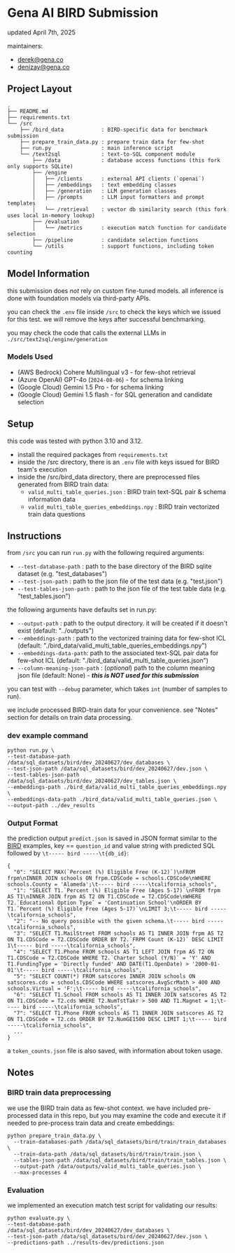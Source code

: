 # Gena AI BIRD Submission

updated April 7th, 2025

maintainers:

- derek@gena.co
- denizay@gena.co

## Project Layout

```
.
├── README.md
├── requirements.txt
└── /src
    ├── /bird_data            : BIRD-specific data for benchmark submission
    ├── prepare_train_data.py : prepare train data for few-shot
    ├── run.py                : main inference script
    └── /text2sql             : text-to-SQL component module
        ├── /data             : database access functions (this fork only supports SQLite)
        ├── /engine
        │   ├── /clients      : external API clients (`openai`)
        │   ├── /embeddings   : text embedding classes
        │   ├── /generation   : LLM generation classes
        │   ├── /prompts      : LLM input formatters and prompt templates
        │   └── /retrieval    : vector db similarity search (this fork uses local in-memory lookup)
        ├── /evaluation
        │   └── /metrics      : execution match function for candidate selection
        ├── /pipeline         : candidate selection functions
        └── /utils            : support functions, including token counting

```

## Model Information

this submission does *not* rely on custom fine-tuned models. all inference is done with foundation models via third-party APIs.

you can check the `.env` file inside `/src` to check the keys which we issued for this test. we will remove the keys after successful benchmarking.

you may check the code that calls the external LLMs in `./src/text2sql/engine/generation`

### Models Used

- (AWS Bedrock) Cohere Multilingual v3 - for few-shot retrieval
- (Azure OpenAI) GPT-4o (`2024-08-06`) - for schema linking
- (Google Cloud) Gemini 1.5 Pro - for schema linking
- (Google Cloud) Gemini 1.5 flash - for SQL generation and candidate selection

## Setup

this code was tested with python 3.10 and 3.12.

- install the required packages from `requirements.txt`
- inside the /src directory, there is an `.env` file with keys issued for BIRD team's execution
- inside the /src/bird_data directory, there are preprocessed files generated from BIRD train data:
    - `valid_multi_table_queries.json` : BIRD train text-SQL pair & schema information data
    - `valid_multi_table_queries_embeddings.npy` : BIRD train vectorized train data questions

## Instructions

from `/src` you can run `run.py` with the following required arguments:

- `--test-database-path` : path to the base directory of the BIRD sqlite dataset (e.g. "test_databases")
- `--test-json-path` : path to the json file of the test data (e.g. "test.json")
- `--test-tables-json-path` : path to the json file of the test table data (e.g. "test_tables.json")

the following arguments have defaults set in run.py:

- `--output-path` : path to the output directory. it will be created if it doesn't exist (default: "../outputs")
- `--embeddings-path` : path to the vectorized training data for few-shot ICL (default: "./bird_data/valid_multi_table_queries_embeddings.npy") 
- `--embeddings-data-path`: path to the associated text-SQL pair data for few-shot ICL (default: "./bird_data/valid_multi_table_queries.json") 
- `--column-meaning-json-path` : (*optional*) path to the column meaning json file (default: None) - ***this is NOT used for this submission***

you can test with `--debug` parameter, which takes `int` (number of samples to run).

we include processed BIRD-train data for your convenience. see "Notes" section for details on train data processing.

### dev example command

```
python run.py \
--test-database-path /data/sql_datasets/bird/dev_20240627/dev_databases \
--test-json-path /data/sql_datasets/bird/dev_20240627/dev.json \
--test-tables-json-path /data/sql_datasets/bird/dev_20240627/dev_tables.json \
--embeddings-path ./bird_data/valid_multi_table_queries_embeddings.npy \
--embeddings-data-path ./bird_data/valid_multi_table_queries.json \
--output-path ../dev_results
```

### Output Format

the prediction output `predict.json` is saved in JSON format similar to the [BIRD](https://github.com/AlibabaResearch/DAMO-ConvAI/blob/main/bird/llm/exp_result/turbo_output/predict_dev.json) examples, key == `question_id` and value string with predicted SQL followed by `\t----- bird -----\t{db_id}`:

```
{
  "0": "SELECT MAX(`Percent (%) Eligible Free (K-12)`)\nFROM frpm\nINNER JOIN schools ON frpm.CDSCode = schools.CDSCode\nWHERE schools.County = 'Alameda';\t----- bird -----\tcalifornia_schools",
  "1": "SELECT T1.`Percent (%) Eligible Free (Ages 5-17)`\nFROM frpm AS T1\nINNER JOIN frpm AS T2 ON T1.CDSCode = T2.CDSCode\nWHERE T2.`Educational Option Type` = 'Continuation School'\nORDER BY T1.`Percent (%) Eligible Free (Ages 5-17)`\nLIMIT 3;\t----- bird -----\tcalifornia_schools",
  "2": "-- No query possible with the given schema.\t----- bird -----\tcalifornia_schools",
  "3": "SELECT T1.MailStreet FROM schools AS T1 INNER JOIN frpm AS T2 ON T1.CDSCode = T2.CDSCode ORDER BY T2.`FRPM Count (K-12)` DESC LIMIT 1\t----- bird -----\tcalifornia_schools",
  "4": "SELECT T1.Phone FROM schools AS T1 LEFT JOIN frpm AS T2 ON T1.CDSCode = T2.CDSCode WHERE T2.`Charter School (Y/N)` = 'Y' AND T1.FundingType = 'Directly funded' AND DATE(T1.OpenDate) > '2000-01-01'\t----- bird -----\tcalifornia_schools",
  "5": "SELECT COUNT(*) FROM satscores INNER JOIN schools ON satscores.cds = schools.CDSCode WHERE satscores.AvgScrMath > 400 AND schools.Virtual = 'F';\t----- bird -----\tcalifornia_schools",
  "6": "SELECT T1.School FROM schools AS T1 INNER JOIN satscores AS T2 ON T1.CDSCode = T2.cds WHERE T2.NumTstTakr > 500 AND T1.Magnet = 1;\t----- bird -----\tcalifornia_schools",
  "7": "SELECT T1.Phone FROM schools AS T1 INNER JOIN satscores AS T2 ON T1.CDSCode = T2.cds ORDER BY T2.NumGE1500 DESC LIMIT 1;\t----- bird -----\tcalifornia_schools",
  ...
}
```

a `token_counts.json` file is also saved, with information about token usage.

## Notes

### BIRD train data preprocessing

we use the BIRD train data as few-shot context. we have included pre-processed data in this repo, but you may examine the code and execute it if needed to pre-process train data and create embeddings:

```
python prepare_train_data.py \
  --train-databases-path /data/sql_datasets/bird/train/train_databases \
  --train-data-path /data/sql_datasets/bird/train/train.json \
  --tables-json-path /data/sql_datasets/bird/train/train_tables.json \
  --output-path /data/outputs/valid_multi_table_queries.json \
  --max-processes 4
```

### Evaluation

we implemented an execution match test script for validating our results:

```
python evaluate.py \
--test-database-path /data/sql_datasets/bird/dev_20240627/dev_databases \
--test-json-path /data/sql_datasets/bird/dev_20240627/dev.json \
--predictions-path ../results-dev/predictions.json
```